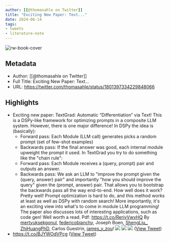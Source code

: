```yaml
---
author: [[@thomasahle on Twitter]]
title: "Exciting New Paper: Text..."
date: 2024-06-14
tags: 
- tweets
- literature-note
---
```

![rw-book-cover](https://pbs.twimg.com/profile_images/1281418733693607937/_vWJlaTi.jpg)

## Metadata
- Author: [[@thomasahle on Twitter]]
- Full Title: Exciting New Paper: Text...
- URL: https://twitter.com/thomasahle/status/1801397334229848066

## Highlights
- Exciting new paper: TextGrad: Automatic “Differentiation” via Text!
  This is a DSPy-like framework for optimizing prompts in a composite LLM system. However, there is one major difference!
  In DSPy the idea is (basically):
  - Forward pass: Each Module (LLM call) generates picks a random prompt (set of few-shot examples)
  - Backwards pass: If the final answer was good, each internal module upweight the prompt it used.
  In TextGrad you try to do something like the "chain rule":
  - Forward pass: Each Module receives a (query, prompt) pair and outputs an answer.
  - Backwards pass: We ask an LLM to "improve the prompt given the (query, answer) pair" and importantly "how you should improve the query" given the (prompt, answer) pair.
  That allows you to bootstrap the backwards pass all the way end-to-end.
  How well does it work? Pretty well! Prompt optimization is hard to do, and this method works at least as well as DSPy with random search!
  More importantly, it's an exciting view into what's to come in module LLM programming!
  The paper also discusses lots of interesting applications, such as code gen! Well worth a read.
  Pdf: https://t.co/RerivVwvHQ
  By [mertyuksekgonul](https://twitter.com/mertyuksekgonul), [federicobianchy](https://twitter.com/federicobianchy), Joseph Boen, [ShengLiu_](https://twitter.com/ShengLiu_), [ZhiHuangPhD](https://twitter.com/ZhiHuangPhD), Carlos Guestrin, [james_y_zou](https://twitter.com/james_y_zou)!
  ![](https://pbs.twimg.com/media/GP_U0lCaQAAsDrp.jpg)
  ![](https://pbs.twimg.com/media/GP_X0CCbEAETuYx.jpg)
  ![](https://pbs.twimg.com/media/GP_YfrJbEAAqxBu.jpg) ([View Tweet](https://twitter.com/thomasahle/status/1801397334229848066))
- https://t.co/BJYWOdVPcg ([View Tweet](https://twitter.com/thomasahle/status/1801397796471509475))
